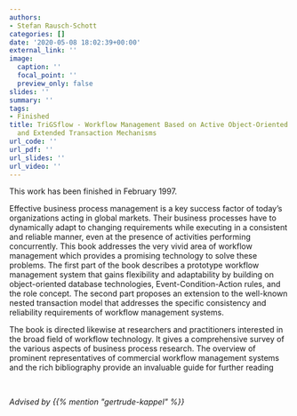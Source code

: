 ```yaml
---
authors:
- Stefan Rausch-Schott
categories: []
date: '2020-05-08 18:02:39+00:00'
external_link: ''
image:
  caption: ''
  focal_point: ''
  preview_only: false
slides: ''
summary: ''
tags:
- Finished
title: TriGSflow - Workflow Management Based on Active Object-Oriented Database Systems
  and Extended Transaction Mechanisms
url_code: ''
url_pdf: ''
url_slides: ''
url_video: ''
---
```


This work has been finished in February 1997.

Effective business process management is a key success factor of today’s organizations acting in global markets. Their business processes have to dynamically adapt to changing requirements while executing in a consistent and reliable manner, even at the presence of activities performing concurrently. This book addresses the very vivid area of workflow management which provides a promising technology to solve these problems. The first part of the book describes a prototype workflow management system that gains flexibility and adaptability by building on object-oriented database technologies, Event-Condition-Action rules, and the role concept. The second part proposes an extension to the well-known nested transaction model that addresses the specific consistency and reliability requirements of workflow management systems.

The book is directed likewise at researchers and practitioners interested in the broad field of workflow technology. It gives a comprehensive survey of the various aspects of business process research. The overview of prominent representatives of commercial workflow management systems and the rich bibliography provide an invaluable guide for further reading

&nbsp;

*Advised by {{% mention "gertrude-kappel" %}}*